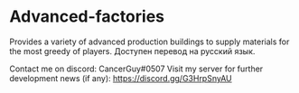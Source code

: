 # Advanced-factories
Provides a variety of advanced production buildings to supply materials for the most greedy of players. Доступен перевод на русский язык.

Contact me on discord: CancerGuy#0507
Visit my server for further development news (if any): https://discord.gg/G3HrpSnyAU
